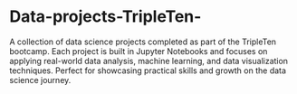 # Data-projects-TripleTen-
A collection of data science projects completed as part of the TripleTen bootcamp. Each project is built in Jupyter Notebooks and focuses on applying real-world data analysis, machine learning, and data visualization techniques. Perfect for showcasing practical skills and growth on the data science journey.
